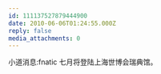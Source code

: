 ```yaml
---
id: 111137527879444900
date: 2010-06-06T01:24:55.000Z
reply: false
media_attachments: 0
---
```


小道消息:fnatic 七月将登陆上海世博会瑞典馆。

